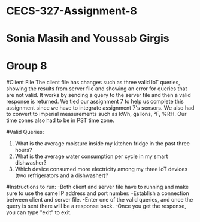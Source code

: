 # CECS-327-Assignment-8
# Sonia Masih and Youssab Girgis
# Group 8
#Client File
The client file has changes such as three valid loT queries, showing the results from server file and showing an error for queries that are not valid. It works by sending a query to the server file and then a valid response is returned. We tied our assignment 7 to help us complete this assignment since we have to integrate assignment 7's sensors. We also had to convert to imperial measurements such as kWh, gallons, °F, %RH. Our time zones also had to be in PST time zone. 

#Valid Queries: 
1. What is the average moisture inside my kitchen fridge in the past three hours?
2. What is the average water consumption per cycle in my smart dishwasher?
3. Which device consumed more electricity among my three IoT devices (two refrigerators and a dishwasher)?
   
#Instructions to run: 
-Both client and server file have to running and make sure to use the same IP address and port number. 
-Establish a connection between client and server file. 
-Enter one of the valid queries, and once the query is sent there will be a response back. 
-Once you get the response, you can type "exit" to exit. 
